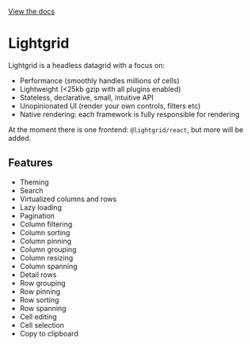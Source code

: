 [View the docs](https://lightgrid.io)

# Lightgrid

Lightgrid is a headless datagrid with a focus on:

- Performance (smoothly handles millions of cells)
- Lightweight (<25kb gzip with all plugins enabled)
- Stateless, declarative, small, intuitive API
- Unopinionated UI (render your own controls, filters etc)
- Native rendering: each framework is fully responsible for rendering

At the moment there is one frontend: `@lightgrid/react`, but more will be added.

## Features

- Theming
- Search
- Virtualized columns and rows
- Lazy loading
- Pagination
- Column filtering
- Column sorting
- Column pinning
- Column grouping
- Column resizing
- Column spanning
- Detail rows
- Row grouping
- Row pinning
- Row sorting
- Row spanning
- Cell editing
- Cell selection
- Copy to clipboard

